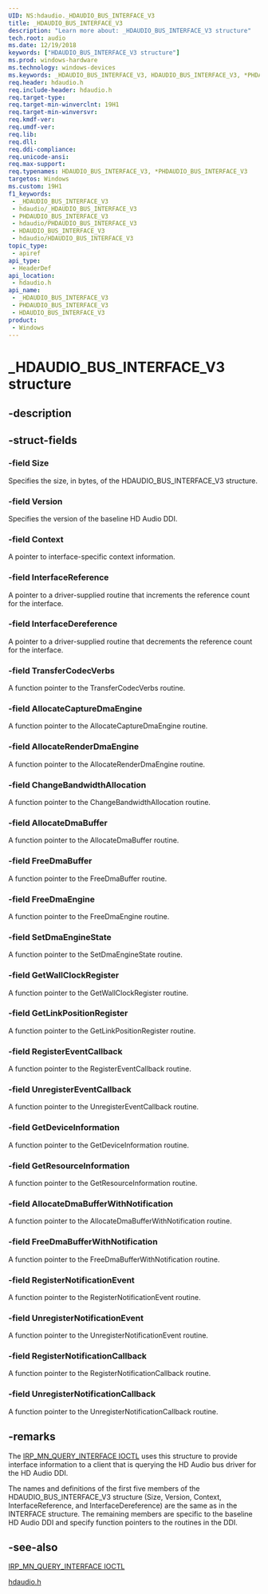 ```yaml
---
UID: NS:hdaudio._HDAUDIO_BUS_INTERFACE_V3
title: _HDAUDIO_BUS_INTERFACE_V3
description: "Learn more about: _HDAUDIO_BUS_INTERFACE_V3 structure"
tech.root: audio
ms.date: 12/19/2018
keywords: ["HDAUDIO_BUS_INTERFACE_V3 structure"]
ms.prod: windows-hardware
ms.technology: windows-devices
ms.keywords: _HDAUDIO_BUS_INTERFACE_V3, HDAUDIO_BUS_INTERFACE_V3, *PHDAUDIO_BUS_INTERFACE_V3,
req.header: hdaudio.h
req.include-header: hdaudio.h
req.target-type: 
req.target-min-winverclnt: 19H1
req.target-min-winversvr: 
req.kmdf-ver: 
req.umdf-ver: 
req.lib: 
req.dll: 
req.ddi-compliance: 
req.unicode-ansi: 
req.max-support: 
req.typenames: HDAUDIO_BUS_INTERFACE_V3, *PHDAUDIO_BUS_INTERFACE_V3
targetos: Windows
ms.custom: 19H1
f1_keywords:
 - _HDAUDIO_BUS_INTERFACE_V3
 - hdaudio/_HDAUDIO_BUS_INTERFACE_V3
 - PHDAUDIO_BUS_INTERFACE_V3
 - hdaudio/PHDAUDIO_BUS_INTERFACE_V3
 - HDAUDIO_BUS_INTERFACE_V3
 - hdaudio/HDAUDIO_BUS_INTERFACE_V3
topic_type:
 - apiref
api_type:
 - HeaderDef
api_location:
 - hdaudio.h
api_name:
 - _HDAUDIO_BUS_INTERFACE_V3
 - PHDAUDIO_BUS_INTERFACE_V3
 - HDAUDIO_BUS_INTERFACE_V3
product:
 - Windows
---
```


# _HDAUDIO_BUS_INTERFACE_V3 structure


## -description

## -struct-fields

### -field Size

Specifies the size, in bytes, of the HDAUDIO_BUS_INTERFACE_V3 structure.

### -field Version

Specifies the version of the baseline HD Audio DDI.

### -field Context

A pointer to interface-specific context information.

### -field InterfaceReference

A pointer to a driver-supplied routine that increments the reference count for the interface.

### -field InterfaceDereference

A pointer to a driver-supplied routine that decrements the reference count for the interface.

### -field TransferCodecVerbs

A function pointer to the TransferCodecVerbs routine.

### -field AllocateCaptureDmaEngine

A function pointer to the AllocateCaptureDmaEngine routine.

### -field AllocateRenderDmaEngine

A function pointer to the AllocateRenderDmaEngine routine.

### -field ChangeBandwidthAllocation

A function pointer to the ChangeBandwidthAllocation routine.

### -field AllocateDmaBuffer

A function pointer to the AllocateDmaBuffer routine.

### -field FreeDmaBuffer

A function pointer to the FreeDmaBuffer routine.

### -field FreeDmaEngine

A function pointer to the FreeDmaEngine routine.

### -field SetDmaEngineState

A function pointer to the SetDmaEngineState routine.

### -field GetWallClockRegister

A function pointer to the GetWallClockRegister routine.

### -field GetLinkPositionRegister

A function pointer to the GetLinkPositionRegister routine.

### -field RegisterEventCallback

A function pointer to the RegisterEventCallback routine.

### -field UnregisterEventCallback

A function pointer to the UnregisterEventCallback routine.

### -field GetDeviceInformation

A function pointer to the GetDeviceInformation routine.

### -field GetResourceInformation

A function pointer to the GetResourceInformation routine.

### -field AllocateDmaBufferWithNotification

A function pointer to the AllocateDmaBufferWithNotification routine.

### -field FreeDmaBufferWithNotification

A function pointer to the FreeDmaBufferWithNotification routine.

### -field RegisterNotificationEvent

A function pointer to the RegisterNotificationEvent routine.

### -field UnregisterNotificationEvent

A function pointer to the UnregisterNotificationEvent routine.

### -field RegisterNotificationCallback

A function pointer to the RegisterNotificationCallback routine.

### -field UnregisterNotificationCallback

A function pointer to the UnregisterNotificationCallback routine.

## -remarks

The [IRP_MN_QUERY_INTERFACE IOCTL](/windows-hardware/drivers/kernel/irp-mn-query-interface) uses this structure to provide interface information to a client that is querying the HD Audio bus driver for the HD Audio DDI.

The names and definitions of the first five members of the HDAUDIO_BUS_INTERFACE_V3 structure (Size, Version, Context, InterfaceReference, and InterfaceDereference) are the same as in the INTERFACE structure. The remaining members are specific to the baseline HD Audio DDI and specify function pointers to the routines in the DDI.

## -see-also

[IRP_MN_QUERY_INTERFACE IOCTL](/windows-hardware/drivers/kernel/irp-mn-query-interface)

[hdaudio.h](../hdaudio/index.md)

